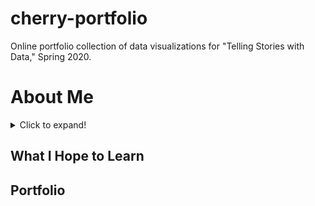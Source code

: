 # cherry-portfolio
Online portfolio collection of data visualizations for "Telling Stories with Data," Spring 2020. 

# About Me 

<details>
  <summary>Click to expand!</summary>
  
My name is Dreya. 
</details>

## What I Hope to Learn

## Portfolio
